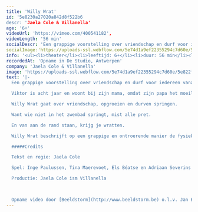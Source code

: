 ```yaml
---
title: 'Willy Wrat'
id: '5e8230a27020a842d8f522b6
descr: 'Jaela Cole & Villanella'
age: '6+'
videoUrl: 'https://vimeo.com/400541182',
videoLength: '56 min'
socialDescr: 'Een grappige voorstelling over vriendschap en durf voor iedereen vanaf 6 jaar.Viktor is acht jaar en woont bij zijn mama, omdat zijn papa het moeilijk heeft met zichzelf. Viktor wil niet zwemmen. In de zwemles van juf Esmeralda wordt Viktor besmet met Willy, de voetwrat.Mama verklaart de oorlog aan Willy. Willy verklaart de oorlog aan iedereen. Tot Viktor vriendschap sluit met Willy.Willy Wrat gaat over vriendschap, opgroeien en durven springen.Want wie niet in het zwembad springt, mist alle pret. En van aan de rand staan, krijg je wratten.Willy Wrat beschrijft op een grappige en ontroerende manier de fysieke en mentale veerkracht van een kind. Een wratvriendelijke voorstelling gespeeld door de fine fleur van het jeugdtheater.'
socialImage:'https://uploads-ssl.webflow.com/5e74d1a9ef22355294c7d60e/5e822f3c3f6b0ef5cd082707_Willy%20Wrat%C2%A9KathleenMichiels%20kopie.jpg'
info: '<ul><li>theater</li><li>leeftijd: 6+</li><li>duur: 56 min</li><li>taal: Nederlands</li><li><a href="http://www.destudio.com" target="_blank">De Studio</a></li></ul><p>‍</p>'
recordedAt: 'Opname in De Studio, Antwerpen'
company: 'Jaela Cole & Villanella'
image: 'https://uploads-ssl.webflow.com/5e74d1a9ef22355294c7d60e/5e822f3c3f6b0ef5cd082707_Willy%20Wrat%C2%A9KathleenMichiels%20kopie.jpg'
text: '|-
  Een grappige voorstelling over vriendschap en durf voor iedereen vanaf 6 jaar.

  Viktor is acht jaar en woont bij zijn mama, omdat zijn papa het moeilijk heeft met zichzelf. Viktor wil niet zwemmen. In de zwemles van juf Esmeralda wordt Viktor besmet met Willy, de voetwrat.Mama verklaart de oorlog aan Willy. Willy verklaart de oorlog aan iedereen. Tot Viktor vriendschap sluit met Willy.

  Willy Wrat gaat over vriendschap, opgroeien en durven springen.

  Want wie niet in het zwembad springt, mist alle pret.

  En van aan de rand staan, krijg je wratten.

  Willy Wrat beschrijft op een grappige en ontroerende manier de fysieke en mentale veerkracht van een kind. Een wratvriendelijke voorstelling gespeeld door de fine fleur van het jeugdtheater.

  #####Credits

  Tekst en regie: Jaela Cole

  Spel: Inge Paulussen, Tina Maerevoet, Els Béatse en Adriaan Severins

  Productie: Jaela Cole ism Villanella

  ‍

  Opname video door [Beeldstorm](http://www.beeldstorm.be) o.l.v. Jan Bosteels'
---
```

